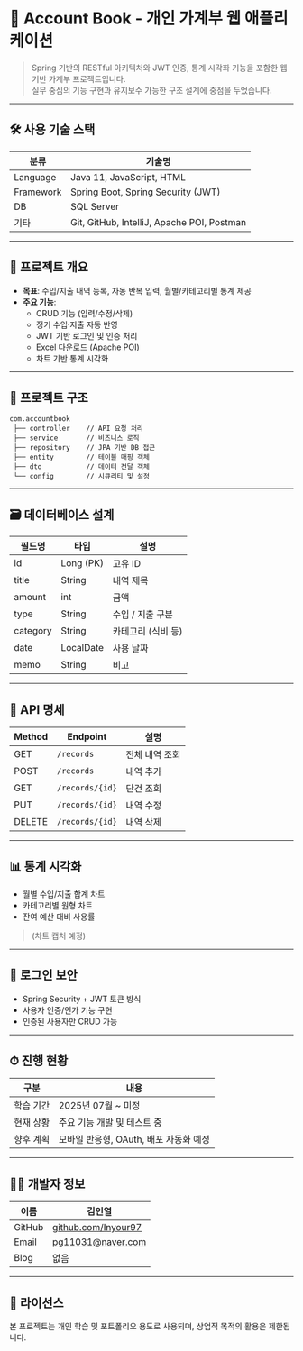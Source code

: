 # 📘 Account Book - 개인 가계부 웹 애플리케이션

> Spring 기반의 RESTful 아키텍처와 JWT 인증, 통계 시각화 기능을 포함한 웹 기반 가계부 프로젝트입니다.  
> 실무 중심의 기능 구현과 유지보수 가능한 구조 설계에 중점을 두었습니다.

---

## 🛠 사용 기술 스택

| 분류       | 기술명                                        |
|------------|-----------------------------------------------|
| Language   | Java 11, JavaScript, HTML                     |
| Framework  | Spring Boot, Spring Security (JWT)           |
| DB         | SQL Server                                    |
| 기타       | Git, GitHub, IntelliJ, Apache POI, Postman    |

---

## 📌 프로젝트 개요

- **목표**: 수입/지출 내역 등록, 자동 반복 입력, 월별/카테고리별 통계 제공
- **주요 기능**:
  - CRUD 기능 (입력/수정/삭제)
  - 정기 수입·지출 자동 반영
  - JWT 기반 로그인 및 인증 처리
  - Excel 다운로드 (Apache POI)
  - 차트 기반 통계 시각화

---

## 📁 프로젝트 구조

```
com.accountbook
 ├── controller    // API 요청 처리
 ├── service       // 비즈니스 로직
 ├── repository    // JPA 기반 DB 접근
 ├── entity        // 테이블 매핑 객체
 ├── dto           // 데이터 전달 객체
 └── config        // 시큐리티 및 설정
```

---

## 🗃 데이터베이스 설계

| 필드명   | 타입        | 설명              |
|----------|-------------|-------------------|
| id       | Long (PK)   | 고유 ID           |
| title    | String      | 내역 제목         |
| amount   | int         | 금액              |
| type     | String      | 수입 / 지출 구분 |
| category | String      | 카테고리 (식비 등)|
| date     | LocalDate   | 사용 날짜         |
| memo     | String      | 비고              |

---

## 🔗 API 명세

| Method | Endpoint        | 설명              |
|--------|------------------|-------------------|
| GET    | `/records`       | 전체 내역 조회   |
| POST   | `/records`       | 내역 추가        |
| GET    | `/records/{id}`  | 단건 조회        |
| PUT    | `/records/{id}`  | 내역 수정        |
| DELETE | `/records/{id}`  | 내역 삭제        |

---

## 📊 통계 시각화

- 월별 수입/지출 합계 차트
- 카테고리별 원형 차트
- 잔여 예산 대비 사용률

> (차트 캡처 예정)

---

## 🔐 로그인 보안

- Spring Security + JWT 토큰 방식
- 사용자 인증/인가 기능 구현
- 인증된 사용자만 CRUD 가능

---

## ⏱ 진행 현황

| 구분     | 내용                            |
|----------|---------------------------------|
| 학습 기간 | 2025년 07월 ~ 미정              |
| 현재 상황 | 주요 기능 개발 및 테스트 중     |
| 향후 계획 | 모바일 반응형, OAuth, 배포 자동화 예정 |

---

## 🙋‍♂️ 개발자 정보

| 이름     | 김인열 |
|----------|--------|
| GitHub   | [github.com/Inyour97](https://github.com/Inyour97) |
| Email    | pg11031@naver.com |
| Blog     | 없음 |

---

## 📄 라이선스

본 프로젝트는 개인 학습 및 포트폴리오 용도로 사용되며, 상업적 목적의 활용은 제한됩니다.

